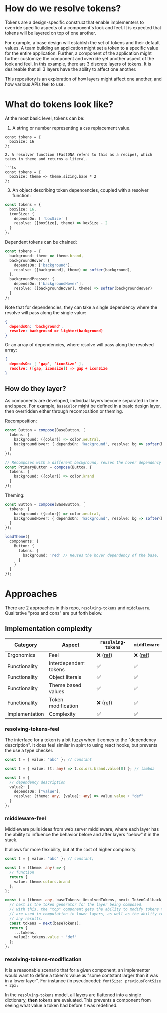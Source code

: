 # How do we resolve tokens?

Tokens are a design-specific construct that enable implementers to override specific aspects
of a component's look and feel. It is expected that tokens will be layered on top of one another.

For example, a base design will establish the set of tokens and their default values. A team
building an application might set a token to a specific value for the entire application. Further,
a component of the application might further customize the component and override yet another aspect
of the look and feel. In this example, there are 3 discrete layers of tokens. It is desireable that
all 3 layers have the ability to affect one another.

This repository is an exploration of how layers might affect one another,
and how various APIs feel to use.

# What do tokens look like?

At the most basic level, tokens can be:

1. A string or number representing a css replacement value.

```
const tokens = {
  boxSize: 16
};

2. A resolver function (FastDNA refers to this as a recipe), which takes in theme and returns a literal.

```ts
const tokens = {
  boxSize: theme => theme.sizing.base * 2
};
```

3. An object describing token dependencies, coupled with a resolver function:

```ts
const tokens = {
  boxSize: 16,
  iconSize: {
    dependsOn: [ 'boxSize' ]
    resolve: ([boxSize], theme) => boxSize - 2
  }
};
```

Dependent tokens can be chained:

```ts
const tokens = {
  background: theme => theme.brand,
  backgroundHover: { 
    dependsOn: ['background'], 
    resolve: ([background], theme) => softer(background),
  },
  backgroundPressed: {
    dependsOn: ['backgroundHover'],
    resolve: ([backgroundHover], theme) => softer(backgroundHover)
  }
};
```

Note that for dependencies, they can take a single dependency where the resolve will pass along the single value:

```json
{
  dependsOn: 'background',
  resolve: background => lighter(background)
}
```

Or an array of dependencies, where resolve will pass along the resolved array:

```json
{
  dependsOn: [ 'gap', 'iconSize' ],
  resolve: ([gap, iconsize]) => gap + iconSize
}
```

## How do they layer?

As components are developed, individual layers become separated in time and space. For example, `baseColor` might
be defined in a basic design layer, then overridden either through recomposition or theming.

Recomposition:

```ts
const Button = compose(BaseButton, {
  tokens: {
    background: ({color}) => color.neutral,
    backgroundHover: { dependsOn: 'background', resolve: bg => softer(bg) }
  }
});

// Recomposes with a different background, reuses the hover dependency of the base.
const PrimaryButton = compose(Button, {
  tokens: {
    background: ({color}) => color.brand
  }
});
```

Theming:

```ts
const Button = compose(BaseButton, {
  tokens: {
    background: ({color}) => color.neutral,
    backgroundHover: { dependsOn: 'background', resolve: bg => softer(bg) }
  }
});

loadTheme({
  components: {
    Button: {
      tokens: {
        background: 'red' // Reuses the hover dependency of the base.
      }
    }
  }
});      
```

# Approaches

There are 2 approaches in this repo, `resolving-tokens` and `middleware`. Qualitative "pros and cons" are put forth below.

## Implementation complexity

| Category       | Aspect                | `resolving-tokens`                           | `middleware`                   |
| -------------- | --------------------- | -------------------------------------------- | ------------------------------ |
| Ergonomics     | Feel                  | :x: ([ref](#resolving-tokens-feel))         | :x: ([ref](#middleware-feel)) |
| Functionality  | Interdependent tokens | :white_check_mark:                                         | :white_check_mark:                           |
| Functionality  | Object literals       | :white_check_mark:                                         | :white_check_mark:                           |
| Functionality  | Theme based values    | :white_check_mark:                                         | :white_check_mark:                           |
| Functionality  | Token modification    | :x: ([ref](#resolving-tokens-modification)) | :white_check_mark:                           |
| Implementation | Complexity            | :white_check_mark:                                         | :white_check_mark:                           |

### resolving-tokens-feel

The interface for a token is a bit fuzzy when it comes to the "dependency description". It does feel
similar in spirit to using react hooks, but prevents the use a type checker.

```ts
const t = { value: "abc" }; // constant

const t = { value: (t: any) => t.colors.brand.value[0] }; // lambda

const t = {
  // dependency description
  value2: {
    dependsOn: ["value"],
    resolve: (theme: any, [value]: any) => value.value + "def"
  }
};
```

### middleware-feel

Middleware pulls ideas from web server middleware, where each layer has the ability to influence the behavior
before and after layers "below" it in the stack.

It allows for more flexibility, but at the cost of higher complexity.

```ts
const t = { value: "abc" }; // constant;

const t = (theme: any) => {
  // function
  return {
    value: theme.colors.brand
  };
};

const t = (theme: any, baseTokens: ResolvedTokens, next: TokenCallback) => {
  // next is the token generator for the layer being composed.
  // with this, the "top" component gets the ability to modify tokens that
  // are used in computation in lower layers, as well as the ability to override
  // any results.
  const tokens = next(baseTokens);
  return {
    ...tokens,
    value2: tokens.value + "def"
  };
};
```

### resolving-tokens-modification

It is a reasonable scenario that for a given component, an implementer would want to define
a token's value as "some contstant larger than it was in a lower layer". For instance (in pseudocode): `fontSize: previousFontSize + 2px;`

In the `resolving-tokens` model, all layers are flattened into a single dictionary, **then** tokens are evaluated. This prevents a
component from seeing what value a token had before it was redefined.
